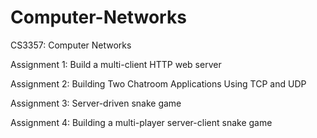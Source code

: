 # Computer-Networks
CS3357: Computer Networks

Assignment 1: Build a multi-client HTTP web server

Assignment 2: Building Two Chatroom Applications Using TCP and UDP

Assignment 3: Server-driven snake game

Assignment 4: Building a multi-player server-client snake game
